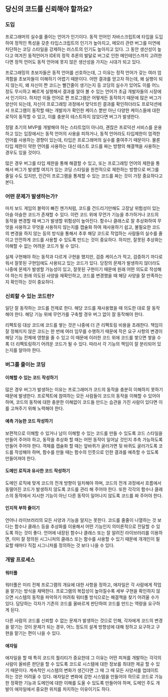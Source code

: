 ## 당신의 코드를 신뢰해야 할까요?

### 도입

프로그래머의 실수를 줄이는 언어가 인기이다. 동적 언어인 자바스크립트에 타입을 도입하여 정적인 특성을 갖춘 타입스크립트의 인기가 높아지고, 메모리 관련 버그를 미연에 차단하는 코딩 스타일을 강제하는 러스트의 인기도 높아지고 있다. 그 동안 생산성이 높다고 여겨진 동적언어가 IDE의 정적 추론의 발달로 버그로 인한 메인테인스까지 고려한다면 정적 언어도 동적 언어에 못지 않은 생산성을 가지는 시대가 되고 있다.

프로그래밍의 초보자들은 동적 언어를 선호하는데, 그 이유는 정적 언어가 갖는 여러 엄격함을 초보자들이 이해하기 어렵기 때문이다. 어떤 결과를 얻고자 하는데, 왜 실행이 되지 않는지, 왜 자신이 짠 코드는 빨간줄이 생기는지 등 코딩의 실수가 있어도 이를 어느 정도 무시하고 빠르게 실행해서 결과를 알아 볼 수 있는 언어가 초급 개발자들의 시장에서 인기이다. 하지만 이들 언어로 짠 프로그램은 어떻게든 동작하기 때문에 많은 버그가 양산이 되는데, 자신이 프로그래밍 과정에서 맞닥뜨린 결과를 확인하더라도 프로덕션에서 프로그램이 동작할 때는 개발자가 확인한 케이스 뿐만 아닌 다양한 케이스들에 대한 로직이 동작할 수 있고, 이를 충분히 테스트하지 않았다면 버그가 발생한다.

정말 초기의 MVP를 개발해야 하는 스타트업이 아니라, 괜찮은 프로덕션 서비스를 운용하고 있는 입장에서는 동적 언어의 사용을 피하거나, 동적 언어라도 타입제한이 엄격한 언어를 사용하는 경향이 있는데, 타입은 프로그래머의 실수를 줄여주기 때문이다. 물론 타입 제한이 약한 언어를 사용하는 대신 테스트 코드를 짜는 방향의 해결책을 사용하는 경우도 있을 것이다.

많은 경우 버그를 타입 제한을 통해 해결할 수 있고, 또는 프로그래밍 언어의 제한을 통해서 버그가 발생할 여지가 있는 코딩 스타일을 원천적으로 제한하는 방향으로 버그를 줄일 수도 있지만, 인간이 프로그램을 통제할 수 있는 코드를 짜는 것이 가장 중요하다고 본다.

### 어떤 문제가 발생하는가?

마치 보드 게임의 블럭이 빠진 젠가처럼, 코드를 건드리기만해도 고장날 위험성이 있는 아슬 아슬한 코드가 존재할 수 있다. 이런 코드 위에 무언가 기능을 추가하거나 코드의 동작을 변경할 때 버그가 발생할 위험성이 높아진다. 함수나 클래스로 잘 추상화하여 무엇을 사용하고 무엇을 사용하지 않는지를 캡슐화 하여 재사용하기 쉽고, 불필요한 코드의 변경을 하지 않는 등의 방식을 통해서 추후 해당 코드로 작업하는 사람들의 실수를 줄이고 안전하게 코드를 사용할 수 있도록 만드는 것이 중요하다. 하지만, 잘못된 추상화는 이해할 수 없는 어려운 코드가 될 수 있다.

실제 구현해야 하는 동작과 다르게 구현을 했지만, 검증 케이스가 적고, 검증하기 까다로워서 잘못된 구현임에도 사용되고 있는 코드가 있다. 당장의 문제가 발생하지 않더라도 나중에 문제가 발생할 가능성이 있고, 잘못된 구현이기 때문에 원래 어떤 의도로 작성해야 하는지 원래 의도된 사양을 재확인하고, 코드를 변경했을 때 해당 사양을 잘 만족하는지 확인하는 것이 중요하다.

### 신뢰할 수 있는 코드란?

일단 잘 동작하는 코드를 전제로 한다. 해당 코드를 재사용했을 때 의도한 대로 잘 동작해야 한다. 해당 기능 위에 무언가를 구축할 경우 버그 없이 잘 동작해야 한다.

리펙토링 대상 코드에 코드를 쌓는 것은 나중에 더 큰 리펙토링 비용을 초래한다. 책임이 잘 정해지지 않은 코드는 한 번에 여러 임무를 수행하기 때문에 작은 요구 사항의 변경이 해당 기능 전체에 영향을 줄 수 있고 이 때문에 이러한 코드 위에 코드를 쌓으면 쌓을 수록 더 리펙토링하기 어려운 코드가 될 수 있다. 따라서 각 기능의 책임이 잘 분리되어 있는지를 알아야 한다.

### 버그를 줄이는 코딩

#### 이해할 수 있는 코드 작성하기

많은 경우 버그가 발생하는 이유는 프로그래머가 코드의 동작을 충분히 이해하지 못하기 때문에 발생한다. 프로젝트에 참여하는 모든 사람들이 코드의 동작을 이해할 수 있어야 하며, 코드의 동작에 대한 충분한 이해없이 코드들 만드는 습관을 가진 사람이 있다면 이를 고쳐주기 위해 노력해야 한다.

#### 예측 가능한 코드 작성하기

보편적으로 이해할 수 있거나 남이 이해할 수 있는 코드를 만들 수 있도록 코드 스타일을 만들어 주어야 하고, 동작을 추상화 할 때는 어떤 동작이 일어날 것인지 추측 가능하도록 만들어 주어야 한다. 객체를 캡슐화 할 때는 앞바퀴가 굴러가면 뒷 바퀴도 굴러가도록 코드를 작성해야 하며, 함수를 만들 때는 함수의 인풋으로 인한 결과를 예측할 수 있도록 만들어져야 한다.

#### 도메인 로직과 유사한 코드 작성하기

도메인 로직에 맞게 코드의 전개 방향이 일치해야 하며, 코드의 전개 과정에서 흐름에서 동떨어진 코드가 발생하지 않도록 코드를 관리 해 주어야 한다. 또한 각각의 함수나 클래스의 동작에서 지시한 기능이 아닌 다른 동작이 일어나지 않도록 코드를 짜 주어야 한다.

#### 인지적 부하 줄이기

언어나 라이브러리의 모든 사양과 기능을 알지는 못한다. 코드를 줄줄이 나열하는 것 보다는 함수나 클래스 등을 추상화를 이용해서 어떤 기능인지 의미론적으로 전달할 수 있도록 하는 것이 좋다. 언어에 내장된 함수나 클래스 또는 잘 알려진 라이브러리를 이용하면, 이미 잘 정의된 시그니처의 클래스 또는 함수를 사용할 수 있기 때문에 개개인이 필요할 때마다 직접 시그니처를 정의하는 것 보다 나을 수 있다.

### 개발 프로세스

#### 워터풀

워터풀은 미리 전체 프로그램의 개요에 대한 사항을 정하고, 애자일은 각 사람에게 작업을 맡기는 방식을 채택한다. 프로그램의 복잡성이 높아질수록 세부 구현을 확인하지 않으면 시스템의 동작을 파악하기 어려춰 워터풀 방식으로는 해결책을 찾기 어려울 수가 있다. 담당하는 각자가 기존의 코드를 올바르게 판단하여 코드를 만드는 역량을 요구하게 된다.

다른 사람의 코드를 신뢰할 수 없는 문제가 발생하는 것으로 인해, 각자에게 코드의 변경을 맡기는 것이 문제가 되는 경우, 어느 정도의 설계 방향성에 대해 정하고 요구하고 구현을 맡기는 편이 나을 수 있다.

#### 애자일

애자일을 할 때 특히 코드의 퀄리티가 중요한데 그 이유는 어떤 피쳐를 개발하는 각각의 사람이 올바른 판단을 할 수 있도록 코드로 시스템에 대한 정보를 최대한 제공 할 수 있기 때문이다. 계속적인 시스템의 변화가 생긴다면 그 때 그 때 모든 사양서를 업데이트 하는 것은 어려울 수 있다. 애자일은 변화에 강한 시스템을 만들어야 하므로 코드로 가능한 정확한 기능과 도메인에 대한 이해를 도울 수 있도록 만들어야 하며, 도메인 주도 개발이 애자일에서 중요한 위치를 차지하는 이유이기도 하다.
